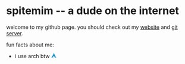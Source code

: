 # spitemim -- a dude on the internet

welcome to my github page. you should check out my [website](//spitemim.xyz/) and [git server](//git.spitemim.xyz/).

fun facts about me:

* i use arch btw <img src='logo.png' style='max-height: 1em' alt='(arch logo)'/>
